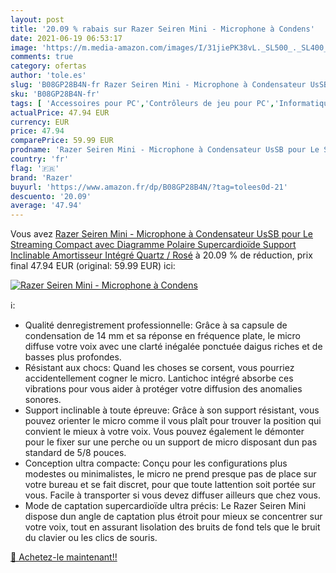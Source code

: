 ```yaml
---
layout: post
title: '20.09 % rabais sur Razer Seiren Mini - Microphone à Condens'
date: 2021-06-19 06:53:17
image: 'https://m.media-amazon.com/images/I/31jiePK38vL._SL500_._SL400_.jpg'
comments: true
category: ofertas
author: 'tole.es'
slug: 'B08GP28B4N-fr Razer Seiren Mini - Microphone à Condensateur UsSB pour Le...'
sku: 'B08GP28B4N-fr'
tags: [ 'Accessoires pour PC','Contrôleurs de jeu pour PC','Informatique','Instruments de musique pour PC','Jeux vidéo','Microphones pour PC','PC: Jeux et accessoires','razer', ]
actualPrice: 47.94 EUR
currency: EUR
price: 47.94
comparePrice: 59.99 EUR
prodname: 'Razer Seiren Mini - Microphone à Condensateur UsSB pour Le Streaming  Compact avec Diagramme Polaire Supercardioïde  Support Inclinable  Amortisseur Intégré  Quartz / Rosé'
country: 'fr'
flag: '🇫🇷'
brand: 'Razer'
buyurl: 'https://www.amazon.fr/dp/B08GP28B4N/?tag=tolees0d-21'
descuento: '20.09'
average: '47.94'
---
```


Vous avez [Razer Seiren Mini - Microphone à Condensateur UsSB pour Le Streaming  Compact avec Diagramme Polaire Supercardioïde  Support Inclinable  Amortisseur Intégré  Quartz / Rosé](https://www.amazon.fr/dp/B08GP28B4N/?tag=tolees0d-21)  à  20.09 % de réduction, prix final  47.94 EUR (original: 59.99 EUR) ici:

[![Razer Seiren Mini - Microphone à Condens](https://m.media-amazon.com/images/I/31jiePK38vL._SL500_._SL400_.jpg)](https://www.amazon.fr/dp/B08GP28B4N/?tag=tolees0d-21)

ℹ️:

- Qualité denregistrement professionnelle: Grâce à sa capsule de condensation de 14 mm et sa réponse en fréquence plate, le micro diffuse votre voix avec une clarté inégalée ponctuée daigus riches et de basses plus profondes.
- Résistant aux chocs: Quand les choses se corsent, vous pourriez accidentellement cogner le micro. Lantichoc intégré absorbe ces vibrations pour vous aider à protéger votre diffusion des anomalies sonores.
- Support inclinable à toute épreuve: Grâce à son support résistant, vous pouvez orienter le micro comme il vous plaît pour trouver la position qui convient le mieux à votre voix. Vous pouvez également le démonter pour le fixer sur une perche ou un support de micro disposant dun pas standard de 5/8 pouces.
- Conception ultra compacte: Conçu pour les configurations plus modestes ou minimalistes, le micro ne prend presque pas de place sur votre bureau et se fait discret, pour que toute lattention soit portée sur vous. Facile à transporter si vous devez diffuser ailleurs que chez vous.
- Mode de captation supercardioïde ultra précis: Le Razer Seiren Mini dispose dun angle de captation plus étroit pour mieux se concentrer sur votre voix, tout en assurant lisolation des bruits de fond tels que le bruit du clavier ou les clics de souris.

[🛒 Achetez-le maintenant!!](https://www.amazon.fr/dp/B08GP28B4N/?tag=tolees0d-21)
